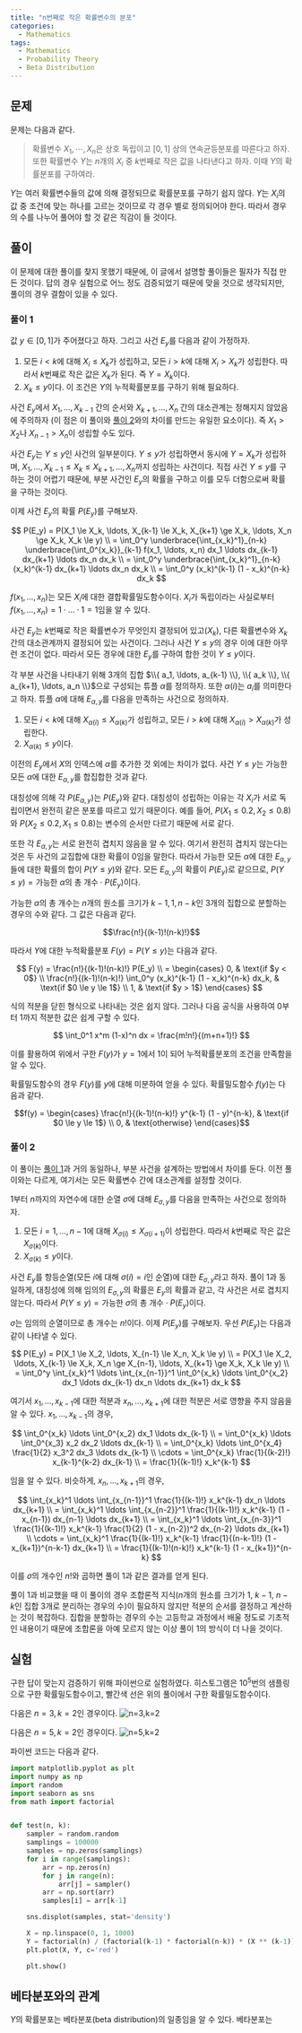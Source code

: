 ```yaml
---
title: "n번째로 작은 확률변수의 분포"
categories:
  - Mathematics
tags:
  - Mathematics
  - Probability Theory
  - Beta Distribution
---
```


## 문제

문제는 다음과 같다.

> 확률변수 $X_1, \cdots, X_n$은 상호 독립이고 $[0, 1]$ 상의 연속균등분포를 따른다고 하자. 또한 확률변수 $Y$는 $n$개의 $X_i$ 중 $k$번째로 작은 값을 나타낸다고 하자. 이때 $Y$의 확률분포를 구하여라.

$Y$는 여러 확률변수들의 값에 의해 결정되므로 확률분포를 구하기 쉽지 않다. $Y$는 $X_i$의 값 중 조건에 맞는 하나를 고르는 것이므로 각 경우 별로 정의되어야 한다. 따라서 경우의 수를 나누어 풀어야 할 것 같은 직감이 들 것이다.

## 풀이

이 문제에 대한 풀이를 찾지 못했기 때문에, 이 글에서 설명할 풀이들은 필자가 직접 만든 것이다. 답의 경우 실험으로 어느 정도 검증되었기 때문에 맞을 것으로 생각되지만, 풀이의 경우 결함이 있을 수 있다.

### 풀이 1

값 $y \in [0, 1]$가 주어졌다고 하자. 그리고 사건 $E_y$를 다음과 같이 가정하자.

1. 모든 $i < k$에 대해 $X_i \le X_k$가 성립하고, 모든 $i > k$에 대해 $X_i > X_k$가 성립한다. 따라서 $k$번째로 작은 값은 $X_k$가 된다. 즉 $Y = X_k$이다.
2. $X_k \le y$이다. 이 조건은 $Y$의 누적확률분포를 구하기 위해 필요하다.

사건 $E_y$에서 $X_1, \ldots, X_{k-1}$ 간의 순서와 $X_{k+1}, \ldots, X_n$ 간의 대소관계는 정해지지 않았음에 주의하자 (이 점은 이 풀이와 [풀이 2](#풀이-2)와의 차이를 만드는 유일한 요소이다). 즉 $X_1 > X_2$나 $X_{n-1} > X_n$이 성립할 수도 있다.

사건 $E_y$는 $Y \le y$인 사건의 일부분이다. $Y \le y$가 성립하면서 동시에 $Y = X_k$가 성립하며, $X_1, \ldots, X_{k-1} \le X_k \le X_{k+1}, \ldots, X_n$까지 성립하는 사건이다. 직접 사건 $Y \le y$를 구하는 것이 어렵기 때문에, 부분 사건인 $E_y$의 확률을 구하고 이를 모두 더함으로써 확률을 구하는 것이다.

이제 사건 $E_y$의 확률 $P(E_y)$를 구해보자.

$$
P(E_y) = P(X_1 \le X_k, \ldots, X_{k-1} \le X_k, X_{k+1} \ge X_k, \ldots, X_n \ge X_k, X_k \le y) \\
= \int_0^y \underbrace{\int_{x_k}^1}_{n-k} \underbrace{\int_0^{x_k}}_{k-1} f(x_1, \ldots, x_n) dx_1 \ldots dx_{k-1} dx_{k+1} \ldots dx_n dx_k \\
= \int_0^y \underbrace{\int_{x_k}^1}_{n-k} (x_k)^{k-1} dx_{k+1} \ldots dx_n dx_k \\
= \int_0^y (x_k)^{k-1} (1 - x_k)^{n-k} dx_k
$$

$f(x_1, \ldots, x_n)$는 모든 $X_i$에 대한 결합확률밀도함수이다. $X_i$가 독립이라는 사실로부터 $f(x_1, \ldots, x_n) = 1 \cdot \ldots \cdot 1 = 1$임을 알 수 있다.

사건 $E_y$는 $k$번째로 작은 확률변수가 무엇인지 결정되어 있고($X_k$), 다른 확률변수와 $X_k$ 간의 대소관계까지 결정되어 있는 사건이다. 그러나 사건 $Y \le y$의 경우 이에 대한 아무런 조건이 없다. 따라서 모든 경우에 대한 $E_y$를 구하여 합한 것이 $Y \le y$이다.

각 부분 사건을 나타내기 위해 $3$개의 집합 $\\{ a_1, \ldots, a_{k-1} \\}, \\{ a_k \\}, \\{ a_{k+1}, \ldots, a_n \\}$으로 구성되는 튜플 $\alpha$를 정의하자. 또한 $\alpha(i)$는 $a_i$를 의미한다고 하자.
튜플 $\alpha$에 대해 $E_{\alpha, y}$를 다음을 만족하는 사건으로 정의하자.

1. 모든 $i < k$에 대해 $X_{\alpha(i)} \le X_{\alpha(k)}$가 성립하고, 모든 $i > k$에 대해 $X_{\alpha(i)} > X_{\alpha(k)}$가 성립한다.
2. $X_{\alpha(k)} \le y$이다.

이전의 $E_y$에서 $X$의 인덱스에 $\alpha$를 추가한 것 외에는 차이가 없다.
사건 $Y \le y$는 가능한 모든 $\alpha$에 대한 $E_{\alpha, y}$를 합집합한 것과 같다.

대칭성에 의해 각 $P(E_{\alpha, y})$는 $P(E_y)$와 같다. 대칭성이 성립하는 이유는 각 $X_i$가 서로 독립이면서 완전히 같은 분포를 따르고 있기 때문이다. 예를 들어, $P(X_1 \le 0.2, X_2 \le 0.8)$와 $P(X_2 \le 0.2, X_1 \le 0.8)$는 변수의 순서만 다르기 때문에 서로 같다.

또한 각 $E_{\alpha, y}$는 서로 완전히 겹치지 않음을 알 수 있다. 여기서 완전히 겹치지 않는다는 것은 두 사건의 교집합에 대한 확률이 $0$임을 말한다. 따라서 가능한 모든 $\alpha$에 대한 $E_{\alpha, y}$들에 대한 확률의 합이 $P(Y \le y)$와 같다. 모든 $E_{\alpha, y}$의 확률이 $P(E_y)$로 같으므로, $P(Y \le y) = \text{가능한 $\alpha$의 총 개수} \cdot P(E_y)$이다.

가능한 $\alpha$의 총 개수는 $n$개의 원소를 크기가 $k-1, 1, n-k$인 3개의 집합으로 분할하는 경우의 수와 같다. 그 값은 다음과 같다.

$$\frac{n!}{(k-1)!(n-k)!}$$

따라서 $Y$에 대한 누적확률분포 $F(y) = P(Y \le y)$는 다음과 같다.

$$
F(y) = \frac{n!}{(k-1)!(n-k)!} P(E_y) \\
= \begin{cases}
0, & \text{if $y < 0$} \\
\frac{n!}{(k-1)!(n-k)!} \int_0^y (x_k)^{k-1} (1 - x_k)^{n-k} dx_k, & \text{if $0 \le y \le 1$} \\
1, & \text{if $y > 1$}
\end{cases}
$$

식의 적분을 닫힌 형식으로 나타내는 것은 쉽지 않다. 그러나 다음 공식을 사용하여 $0$부터 $1$까지 적분한 값은 쉽게 구할 수 있다.

$$ \int_0^1 x^m (1-x)^n dx = \frac{m!n!}{(m+n+1)!} $$

이를 활용하여 위에서 구한 $F(y)$가 $y = 1$에서 $1$이 되어 누적확률분포의 조건을 만족함을 알 수 있다.

확률밀도함수의 경우 $F(y)$를 $y$에 대해 미분하여 얻을 수 있다. 확률밀도함수 $f(y)$는 다음과 같다.

$$f(y) = \begin{cases}
\frac{n!}{(k-1)!(n-k)!} y^{k-1} (1 - y)^{n-k}, & \text{if $0 \le y \le 1$} \\
0, & \text{otherwise}
\end{cases}$$

### 풀이 2

이 풀이는 [풀이 1](#풀이-1)과 거의 동일하나, 부분 사건을 설계하는 방법에서 차이를 둔다.
이전 풀이와는 다르게, 여기서는 모든 확률변수 간에 대소관계를 설정할 것이다.

$1$부터 $n$까지의 자연수에 대한 순열 $\sigma$에 대해 $E_{\sigma, y}$를 다음을 만족하는 사건으로 정의하자.

1. 모든 $i = 1, \ldots, n-1$에 대해 $X_{\sigma(i)} \le X_{\sigma(i+1)}$이 성립한다. 따라서 $k$번째로 작은 값은 $X_{\sigma(k)}$이다.
2. $X_{\sigma(k)} \le y$이다.

사건 $E_y$를 항등순열(모든 $i$에 대해 $\sigma(i) = i$인 순열)에 대한 $E_{\sigma, y}$라고 하자.
풀이 1과 동일하게, 대칭성에 의해 임의의 $E_{\sigma, y}$의 확률은 $E_y$의 확률과 같고, 각 사건은 서로 겹치지 않는다.
따라서 $P(Y \le y) = \text{가능한 $\sigma$의 총 개수} \cdot P(E_y)$이다.

$\sigma$는 임의의 순열이므로 총 개수는 $n!$이다. 이제 $P(E_y)$를 구해보자. 우선 $P(E_y)$는 다음과 같이 나타낼 수 있다.

$$
P(E_y) = P(X_1 \le X_2, \ldots, X_{n-1} \le X_n, X_k \le y) \\
= P(X_1 \le X_2, \ldots, X_{k-1} \le X_k, X_n \ge X_{n-1}, \ldots, X_{k+1} \ge X_k, X_k \le y) \\
= \int_0^y \int_{x_k}^1 \ldots \int_{x_{n-1}}^1 \int_0^{x_k} \ldots \int_0^{x_2} dx_1 \ldots dx_{k-1} dx_n \ldots dx_{k+1} dx_k
$$

여기서 $x_1, \ldots, x_{k-1}$에 대한 적분과 $x_n, \ldots, x_{k+1}$에 대한 적분은 서로 영향을 주지 않음을 알 수 있다. $x_1, \ldots, x_{k-1}$의 경우,

$$
\int_0^{x_k} \ldots \int_0^{x_2} dx_1 \ldots dx_{k-1} \\
= \int_0^{x_k} \ldots \int_0^{x_3} x_2 dx_2 \ldots dx_{k-1} \\
= \int_0^{x_k} \ldots \int_0^{x_4} \frac{1}{2} x_3^2 dx_3 \ldots dx_{k-1} \\
\cdots
= \int_0^{x_k} \frac{1}{(k-2)!} x_{k-1}^{k-2} dx_{k-1} \\
= \frac{1}{(k-1)!} x_k^{k-1}
$$

임을 알 수 있다. 비슷하게, $x_n, \ldots, x_{k+1}$의 경우,

$$
\int_{x_k}^1 \ldots \int_{x_{n-1}}^1 \frac{1}{(k-1)!} x_k^{k-1} dx_n \ldots dx_{k+1} \\
= \int_{x_k}^1 \ldots \int_{x_{n-2}}^1 \frac{1}{(k-1)!} x_k^{k-1} (1 - x_{n-1}) dx_{n-1} \ldots dx_{k+1} \\
= \int_{x_k}^1 \ldots \int_{x_{n-3}}^1 \frac{1}{(k-1)!} x_k^{k-1} \frac{1}{2} (1 - x_{n-2})^2 dx_{n-2} \ldots dx_{k+1} \\
\cdots
= \int_{x_k}^1 \frac{1}{(k-1)!} x_k^{k-1} \frac{1}{(n-k-1)!} (1 - x_{k+1})^{n-k-1} dx_{k+1} \\
= \frac{1}{(k-1)!(n-k)!} x_k^{k-1} (1 - x_{k+1})^{n-k}
$$

이를 $\sigma$의 개수인 $n!$와 곱하면 풀이 1과 같은 결과를 얻게 된다.

풀이 1과 비교했을 때 이 풀이의 경우 조합론적 지식($n$개의 원소를 크기가 $1$, $k-1$, $n-k$인 집합 3개로 분리하는 경우의 수)이 필요하지 않지만 적분의 순서를 결정하고 계산하는 것이 복잡하다. 집합을 분할하는 경우의 수는 고등학교 과정에서 배울 정도로 기초적인 내용이기 때문에 조합론을 아예 모르지 않는 이상 풀이 1의 방식이 더 나을 것이다.

## 실험

구한 답이 맞는지 검증하기 위해 파이썬으로 실험하였다. 히스토그램은 $10^5$번의 샘플링으로 구한 확률밀도함수이고, 빨간색 선은 위의 풀이에서 구한 확률밀도함수이다.

다음은 $n = 3, k = 2$인 경우이다.
![n=3,k=2](/assets/images/nth-smallest-random-variable/n=3,k=2.svg)

다음은 $n = 5, k = 2$인 경우이다.
![n=5,k=2](/assets/images/nth-smallest-random-variable/n=5,k=2.svg)

파이썬 코드는 다음과 같다.

```python
import matplotlib.pyplot as plt
import numpy as np
import random
import seaborn as sns
from math import factorial


def test(n, k):
    sampler = random.random
    samplings = 100000
    samples = np.zeros(samplings)
    for i in range(samplings):
        arr = np.zeros(n)
        for j in range(n):
            arr[j] = sampler()
        arr = np.sort(arr)
        samples[i] = arr[k-1]

    sns.displot(samples, stat='density')

    X = np.linspace(0, 1, 1000)
    Y = factorial(n) / (factorial(k-1) * factorial(n-k)) * (X ** (k-1)) * ((1-X) ** (n-k))
    plt.plot(X, Y, c='red')

    plt.show()
```

## 베타분포와의 관계

$Y$의 확률분포는 베타분포(beta distribution)의 일종임을 알 수 있다. 베타분포는 
